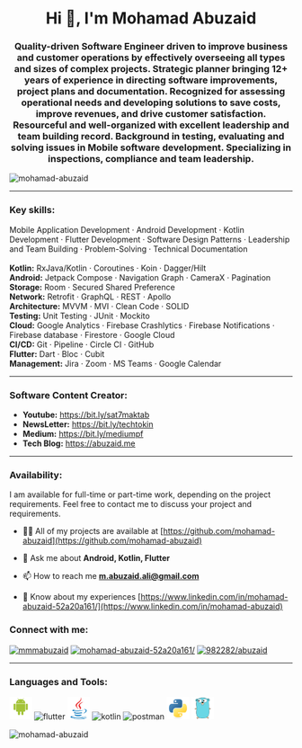 <h1 align="center">Hi 👋,  I'm Mohamad Abuzaid</h1>
<h3 align="center">Quality-driven Software Engineer driven to improve business and customer operations by effectively overseeing all types and sizes of complex projects. Strategic planner bringing 12+ years of experience in directing software improvements, project plans and documentation. Recognized for assessing operational needs and developing solutions to save costs, improve revenues, and drive customer satisfaction. Resourceful and well-organized with excellent leadership and team building record. Background in testing, evaluating and solving issues in Mobile software development. Specializing in inspections, compliance and team leadership.</h3>

<p align="left"> <img src="https://komarev.com/ghpvc/?username=mohamad-abuzaid&label=Profile%20views&color=0e75b6&style=flat" alt="mohamad-abuzaid" /> </p>

----

<h3 align="left">Key skills:</h3>

Mobile Application Development · Android Development · Kotlin Development · Flutter Development · Software Design Patterns · Leadership and Team Building · Problem-Solving · Technical Documentation<br><br>
**Kotlin:** RxJava/Kotlin · Coroutines · Koin · Dagger/Hilt<br>
**Android:** Jetpack Compose · Navigation Graph · CameraX · Pagination<br>
**Storage:** Room · Secured Shared Preference<br>
**Network:** Retrofit · GraphQL · REST · Apollo<br>
**Architecture:** MVVM · MVI · Clean Code · SOLID<br>
**Testing:** Unit Testing · JUnit · Mockito<br>
**Cloud:** Google Analytics · Firebase Crashlytics · Firebase Notifications · Firebase database · Firestore · Google Cloud<br>
**CI/CD:** Git · Pipeline · Circle CI · GitHub<br>
**Flutter:** Dart · Bloc · Cubit<br>
**Management:** Jira · Zoom · MS Teams · Google Calendar<br>

----

<h3 align="left">Software Content Creator:</h3>

- **Youtube:** https://bit.ly/sat7maktab<br>
- **NewsLetter:** https://bit.ly/techtokin<br>
- **Medium:** https://bit.ly/mediumpf<br>
- **Tech Blog:** https://abuzaid.me<br>

---

<h3 align="left">Availability:</h3>
I am available for full-time or part-time work, depending on the project requirements. Feel free to contact me to discuss your project and requirements.

- 👨‍💻 All of my projects are available at [https://github.com/mohamad-abuzaid](https://github.com/mohamad-abuzaid)

- 💬 Ask me about **Android, Kotlin, Flutter**

- 📫 How to reach me **m.abuzaid.ali@gmail.com**

- 📄 Know about my experiences [https://www.linkedin.com/in/mohamad-abuzaid-52a20a161/](https://www.linkedin.com/in/mohamad-abuzaid)

<h3 align="left">Connect with me:</h3>
<p align="left">
<a href="https://twitter.com/mmmabuzaid" target="blank"><img align="center" src="https://raw.githubusercontent.com/rahuldkjain/github-profile-readme-generator/master/src/images/icons/Social/twitter.svg" alt="mmmabuzaid" height="30" width="40" /></a>
<a href="https://linkedin.com/in/mohamad-abuzaid-52a20a161/" target="blank"><img align="center" src="https://raw.githubusercontent.com/rahuldkjain/github-profile-readme-generator/master/src/images/icons/Social/linked-in-alt.svg" alt="mohamad-abuzaid-52a20a161/" height="30" width="40" /></a>
<a href="https://stackoverflow.com/users/982282/abuzaid" target="blank"><img align="center" src="https://raw.githubusercontent.com/rahuldkjain/github-profile-readme-generator/master/src/images/icons/Social/stack-overflow.svg" alt="982282/abuzaid" height="30" width="40" /></a>
</p>

---

<h3 align="left">Languages and Tools:</h3>

<p align="left">
<img src="https://raw.githubusercontent.com/devicons/devicon/master/icons/android/android-original-wordmark.svg" alt="android" width="40" height="40"/>
<img src="https://www.vectorlogo.zone/logos/flutterio/flutterio-icon.svg" alt="flutter" width="40" height="40"/>
<img src="https://raw.githubusercontent.com/devicons/devicon/master/icons/java/java-original.svg" alt="java" width="40" height="40"/>
<img src="https://www.vectorlogo.zone/logos/kotlinlang/kotlinlang-icon.svg" alt="kotlin" width="40" height="40"/>
<img src="https://www.vectorlogo.zone/logos/getpostman/getpostman-icon.svg" alt="postman" width="40" height="40"/>
<img src="https://raw.githubusercontent.com/devicons/devicon/master/icons/python/python-original.svg" alt="python" width="40" height="40"/>
<img src="https://raw.githubusercontent.com/devicons/devicon/master/icons/go/go-original.svg" alt="go" width="40" height="40"/>
</p>

<p><img align="center" src="https://github-readme-streak-stats.herokuapp.com/?user=mohamad-abuzaid&" alt="mohamad-abuzaid" /></p>

